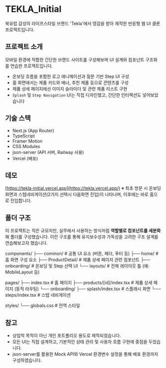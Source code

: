 # TEKLA_Initial

북유럽 감성의 라이프스타일 브랜드 'Tekla'에서 영감을 받아 제작한 반응형 웹 UI 클론 프로젝트입니다.

## 프로젝트 소개

모바일 환경에 적합한 간단한 브랜드 사이트를 구성해보며 UI 설계와 컴포넌트 구조화를 연습한 프로젝트입니다.

- 온보딩 흐름을 포함한 로고 애니메이션과 질문 기반 Step UI 구성
- 홈 화면에서는 제품 카드와 배너, 추천 제품 등으로 콘텐츠를 구성
- 제품 상세 페이지에선 이미지 슬라이더 및 관련 제품 리스트 구현
- `Splash` 및 `Step Navigation` UI는 직접 디자인했고, 간단한 인터랙션도 넣어보았습니다

## 기술 스택

- Next.js (App Router)
- TypeScript
- Framer Motion
- CSS Modules
- json-server (API 서버, Railway 사용)
- Vercel (배포)

## 데모

[https://tekla-initial.vercel.app](https://tekla.vercel.app/)
※ 최초 방문 시 온보딩 화면과 스텝네비게이션(2가지 선택시 다음화면 진입)이 나타나며, 이후에는 바로 홈으로 진입합니다.

## 폴더 구조

이 프로젝트는 작은 규모지만, 실무에서 사용하는 방식처럼 **역할별로 컴포넌트를 세분화**해 폴더를 구성했습니다.
이런 구조를 통해 유지보수성과 가독성을 고려한 구조 설계를 연습해보고자 했습니다.

components/
├── common/ # 공통 UI 요소 (버튼, 헤더, 푸터 등)
├── home/ # 홈 화면 구성 요소
├── ProductDetail/ # 제품 상세 페이지 관련 컴포넌트
├── onboarding/ # 온보딩 및 Step 선택 UI
└── layouts/ # 전체 레이아웃 틀 (예: MobileLayout 등)

pages/
├── index.tsx # 홈 페이지
├── products/[id]/index.tsx # 제품 상세 페이지 (동적 라우팅)
└── onboarding/
├── splash/index.tsx # 스플래시 화면
└── steps/index.tsx # 스텝 네비게이션

styles/
└── globals.css # 전역 스타일

## 참고

- 상업적 목적이 아닌 개인 포트폴리오 용도로 제작되었습니다.
- 모든 UI는 직접 설계하고, 기본적인 상태 관리 및 사용자 흐름 구현에 중점을 두었습니다.
- json-server를 활용한 Mock API와 Vercel 환경변수 설정을 통해 배포 환경까지 구성하였습니다.
